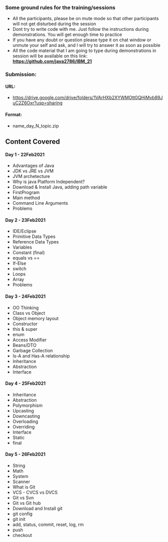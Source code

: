 ### Some ground rules for the training/sessions  
- All the participants, please be on mute mode so that other participants will not get disturbed during the session  
- Dont try to write code with me. Just follow the instructions during demonstrations. You will get enough time to practice  
- If you have any doubt or question please type it on chat window or unmute your self and ask, and I will try to answer it as soon as possible  
- All the code material that I am going to type during demonstrations in session will be available on this link: <b> https://github.com/java2786/IBM_21 </b>  




### Submission:
#### URL:  
- https://drive.google.com/drive/folders/1VArHXb2XYWMOtt0QHiMvb89JuC2Z6Oxr?usp=sharing   
#### Format:
- name_day_N_topic.zip




## Content Covered  

#### Day 1 - 22Feb2021  
- Advantages of Java  
- JDK vs JRE vs JVM  
- JVM archetecture  
- Why is java Platform Independent?  
- Download & Install Java, adding path variable  
- FirstProgram  
- Main method  
- Command Line Arguments  
- Problems  

#### Day 2 - 23Feb2021  
- IDE/Eclipse  
- Primitive Data Types  
- Reference Data Types  
- Variables  
- Constant (final)  
- equals vs ==  
- If-Else  
- switch  
- Loops  
- Array  
- Problems  

#### Day 3 - 24Feb2021  
- OO Thinking  
- Class vs Object  
- Object memory layout  
- Constructor  
- this & super  
- enum  
- Access Modifier  
- Beans/DTO  
- Garbage Collection  
- Is-A and Has-A relationship  
- Inheritance  
- Abstraction  
- Interface  

#### Day 4 - 25Feb2021  
- Inheritance  
- Abstraction  
- Polymorphism  
- Upcasting
- Downcasting
- Overloading
- Overriding
- Interface  
- Static  
- final  

#### Day 5 - 26Feb2021  
- String  
- Math  
- System  
- Scanner  
- What is Git  
- VCS - CVCS vs DVCS  
- Git vs Svn  
- Git vs Git hub  
- Download and Install git  
- git config  
- git init  
- add, status, commit, reset, log, rm  
- push  
- checkout  




